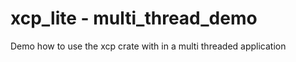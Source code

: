 # xcp_lite - multi_thread_demo

Demo how to use the xcp crate with in a multi threaded application


